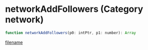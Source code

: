 # networkAddFollowers (Category network)

```js
function networkAddFollowers(p0: intPtr, p1: number): Array
```

[filename](networkAddFollowers_m.md ':include')
